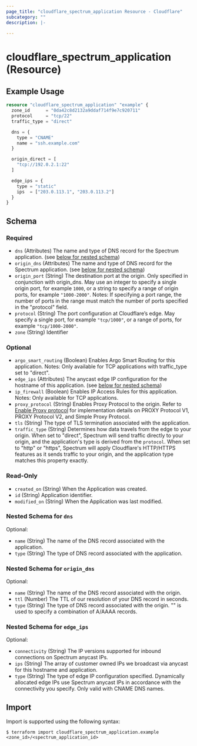 ```yaml
---
page_title: "cloudflare_spectrum_application Resource - Cloudflare"
subcategory: ""
description: |-
  
---
```


# cloudflare_spectrum_application (Resource)



## Example Usage

```terraform
resource "cloudflare_spectrum_application" "example" {
  zone_id      = "0da42c8d2132a9ddaf714f9e7c920711"
  protocol     = "tcp/22"
  traffic_type = "direct"

  dns = {
    type = "CNAME"
    name = "ssh.example.com"
  }

  origin_direct = [
    "tcp://192.0.2.1:22"
  ]

  edge_ips = {
    type = "static"
    ips  = ["203.0.113.1", "203.0.113.2"]
  }
}
```
<!-- schema generated by tfplugindocs -->
## Schema

### Required

- `dns` (Attributes) The name and type of DNS record for the Spectrum application. (see [below for nested schema](#nestedatt--dns))
- `origin_dns` (Attributes) The name and type of DNS record for the Spectrum application. (see [below for nested schema](#nestedatt--origin_dns))
- `origin_port` (String) The destination port at the origin. Only specified in conjunction with origin_dns. May use an integer to specify a single origin port, for example `1000`, or a string to specify a range of origin ports, for example `"1000-2000"`.
Notes: If specifying a port range, the number of ports in the range must match the number of ports specified in the "protocol" field.
- `protocol` (String) The port configuration at Cloudflare’s edge. May specify a single port, for example `"tcp/1000"`, or a range of ports, for example `"tcp/1000-2000"`.
- `zone` (String) Identifier

### Optional

- `argo_smart_routing` (Boolean) Enables Argo Smart Routing for this application.
Notes: Only available for TCP applications with traffic_type set to "direct".
- `edge_ips` (Attributes) The anycast edge IP configuration for the hostname of this application. (see [below for nested schema](#nestedatt--edge_ips))
- `ip_firewall` (Boolean) Enables IP Access Rules for this application.
Notes: Only available for TCP applications.
- `proxy_protocol` (String) Enables Proxy Protocol to the origin. Refer to [Enable Proxy protocol](https://developers.cloudflare.com/spectrum/getting-started/proxy-protocol/) for implementation details on PROXY Protocol V1, PROXY Protocol V2, and Simple Proxy Protocol.
- `tls` (String) The type of TLS termination associated with the application.
- `traffic_type` (String) Determines how data travels from the edge to your origin. When set to "direct", Spectrum will send traffic directly to your origin, and the application's type is derived from the `protocol`. When set to "http" or "https", Spectrum will apply Cloudflare's HTTP/HTTPS features as it sends traffic to your origin, and the application type matches this property exactly.

### Read-Only

- `created_on` (String) When the Application was created.
- `id` (String) Application identifier.
- `modified_on` (String) When the Application was last modified.

<a id="nestedatt--dns"></a>
### Nested Schema for `dns`

Optional:

- `name` (String) The name of the DNS record associated with the application.
- `type` (String) The type of DNS record associated with the application.


<a id="nestedatt--origin_dns"></a>
### Nested Schema for `origin_dns`

Optional:

- `name` (String) The name of the DNS record associated with the origin.
- `ttl` (Number) The TTL of our resolution of your DNS record in seconds.
- `type` (String) The type of DNS record associated with the origin. "" is used to specify a combination of A/AAAA records.


<a id="nestedatt--edge_ips"></a>
### Nested Schema for `edge_ips`

Optional:

- `connectivity` (String) The IP versions supported for inbound connections on Spectrum anycast IPs.
- `ips` (String) The array of customer owned IPs we broadcast via anycast for this hostname and application.
- `type` (String) The type of edge IP configuration specified. Dynamically allocated edge IPs use Spectrum anycast IPs in accordance with the connectivity you specify. Only valid with CNAME DNS names.

## Import

Import is supported using the following syntax:

```shell
$ terraform import cloudflare_spectrum_application.example <zone_id>/<spectrum_application_id>
```
